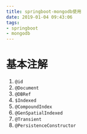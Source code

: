 ```yaml
---
title: springboot-mongodb使用
date: 2019-01-04 09:43:06
tags:
- springboot
- mongodb
---
```


# 基本注解

1. `@id`
2. `@Document`
3. `@DBRef`
4. `$Indexed`
5. `@CompoundIndex`
6. `@GenSpatialIndexed`
7. `@Transient`
8. `@PersistenceConstructor`

